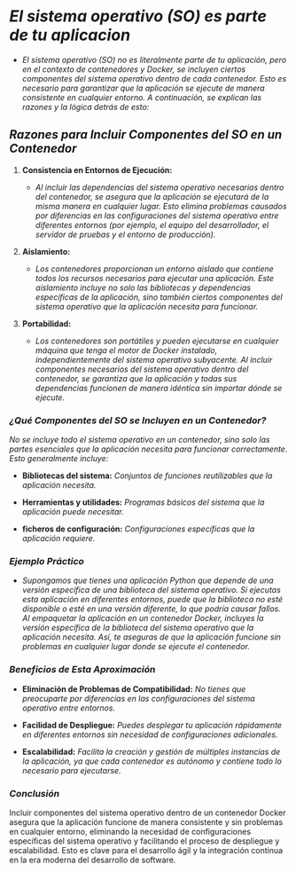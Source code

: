 <!-- Autor: Daniel Benjamin Perez Morales -->
<!-- GitHub: https://github.com/DanielBenjaminPerezMoralesDev13 -->
<!-- GitLab: https://gitlab.com/DanielBenjaminPerezMoralesDev13 -->
<!-- Correo electrónico: danielperezdev@proton.me -->
# ***El sistema operativo (SO) es parte de tu aplicacion***

- *El sistema operativo (SO) no es literalmente parte de tu aplicación, pero en el contexto de contenedores y Docker, se incluyen ciertos componentes del sistema operativo dentro de cada contenedor. Esto es necesario para garantizar que la aplicación se ejecute de manera consistente en cualquier entorno. A continuación, se explican las razones y la lógica detrás de esto:*

## ***Razones para Incluir Componentes del SO en un Contenedor***

1. **Consistencia en Entornos de Ejecución:**

   - *Al incluir las dependencias del sistema operativo necesarias dentro del contenedor, se asegura que la aplicación se ejecutará de la misma manera en cualquier lugar. Esto elimina problemas causados por diferencias en las configuraciones del sistema operativo entre diferentes entornos (por ejemplo, el equipo del desarrollador, el servidor de pruebas y el entorno de producción).*

2. **Aislamiento:**

   - *Los contenedores proporcionan un entorno aislado que contiene todos los recursos necesarios para ejecutar una aplicación. Este aislamiento incluye no solo las bibliotecas y dependencias específicas de la aplicación, sino también ciertos componentes del sistema operativo que la aplicación necesita para funcionar.*

3. **Portabilidad:**

   - *Los contenedores son portátiles y pueden ejecutarse en cualquier máquina que tenga el motor de Docker instalado, independientemente del sistema operativo subyacente. Al incluir componentes necesarios del sistema operativo dentro del contenedor, se garantiza que la aplicación y todas sus dependencias funcionen de manera idéntica sin importar dónde se ejecute.*

### ***¿Qué Componentes del SO se Incluyen en un Contenedor?***

*No se incluye todo el sistema operativo en un contenedor, sino solo las partes esenciales que la aplicación necesita para funcionar correctamente. Esto generalmente incluye:*

- **Bibliotecas del sistema:** *Conjuntos de funciones reutilizables que la aplicación necesita.*

- **Herramientas y utilidades:** *Programas básicos del sistema que la aplicación puede necesitar.*

- **ficheros de configuración:** *Configuraciones específicas que la aplicación requiere.*

### ***Ejemplo Práctico***

- *Supongamos que tienes una aplicación Python que depende de una versión específica de una biblioteca del sistema operativo. Si ejecutas esta aplicación en diferentes entornos, puede que la biblioteca no esté disponible o esté en una versión diferente, lo que podría causar fallos. Al empaquetar la aplicación en un contenedor Docker, incluyes la versión específica de la biblioteca del sistema operativo que la aplicación necesita. Así, te aseguras de que la aplicación funcione sin problemas en cualquier lugar donde se ejecute el contenedor.*

### ***Beneficios de Esta Aproximación***

- **Eliminación de Problemas de Compatibilidad:** *No tienes que preocuparte por diferencias en las configuraciones del sistema operativo entre entornos.*

- **Facilidad de Despliegue:** *Puedes desplegar tu aplicación rápidamente en diferentes entornos sin necesidad de configuraciones adicionales.*

- **Escalabilidad:** *Facilita la creación y gestión de múltiples instancias de la aplicación, ya que cada contenedor es autónomo y contiene todo lo necesario para ejecutarse.*

### ***Conclusión***

Incluir componentes del sistema operativo dentro de un contenedor Docker asegura que la aplicación funcione de manera consistente y sin problemas en cualquier entorno, eliminando la necesidad de configuraciones específicas del sistema operativo y facilitando el proceso de despliegue y escalabilidad. Esto es clave para el desarrollo ágil y la integración continua en la era moderna del desarrollo de software.
